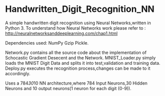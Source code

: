 # Handwritten_Digit_Recognition_NN
A simple handwritten digit recognition using Neural Networks,written in Python  3.
To understand how Neural Networks work please refer to : http://neuralnetworksanddeeplearning.com/chap1.html

Dependencies used: 
NumPy
Gzip
Pickle.


Network.py contains all the source code about the implementation of Schocastic Gradient Desecent and the Network.
MNIST_Loader.py simply loads the MNIST Digit Data and splits it into test,validation and training data.
Deploy.py executes the recognition process,changes can be made to it accordingly.


Uses a 784*30*10 NN architecture,where 784 Input Neurons,30 Hidden Neurons and 10 output neurons(1 neuron for each digit (0-9)).
